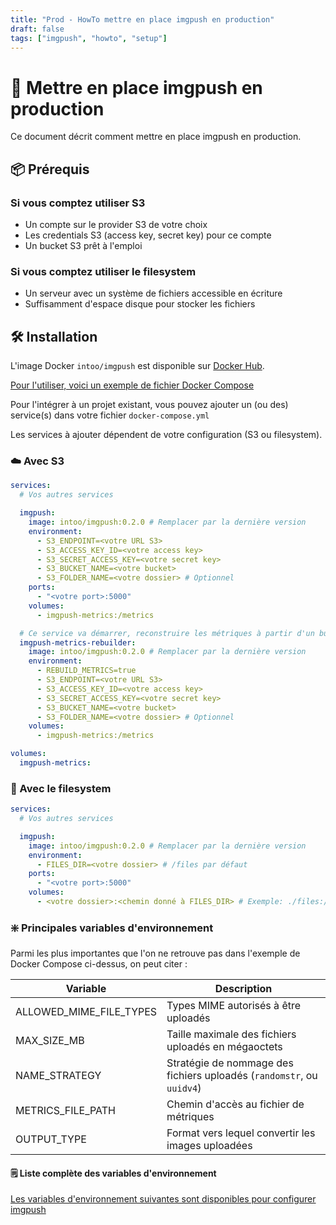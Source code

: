 ```yaml
---
title: "Prod - HowTo mettre en place imgpush en production"
draft: false
tags: ["imgpush", "howto", "setup"]
---
```


# 🚀 Mettre en place imgpush en production

Ce document décrit comment mettre en place imgpush en production.

## 📦 Prérequis

### Si vous comptez utiliser S3

- Un compte sur le provider S3 de votre choix
- Les credentials S3 (access key, secret key) pour ce compte
- Un bucket S3 prêt à l'emploi

### Si vous comptez utiliser le filesystem

- Un serveur avec un système de fichiers accessible en écriture
- Suffisamment d'espace disque pour stocker les fichiers

## 🛠 Installation

L'image Docker `intoo/imgpush` est disponible sur [Docker Hub](https://hub.docker.com/r/intoo/imgpush).

[Pour l'utiliser, voici un exemple de fichier Docker Compose](../docker-compose.yml)

Pour l'intégrer à un projet existant, vous pouvez ajouter un (ou des) service(s) dans votre fichier `docker-compose.yml`

Les services à ajouter dépendent de votre configuration (S3 ou filesystem).

### ☁️ Avec S3

```yaml
services:
  # Vos autres services

  imgpush:
    image: intoo/imgpush:0.2.0 # Remplacer par la dernière version
    environment:
      - S3_ENDPOINT=<votre URL S3>
      - S3_ACCESS_KEY_ID=<votre access key>
      - S3_SECRET_ACCESS_KEY=<votre secret key>
      - S3_BUCKET_NAME=<votre bucket>
      - S3_FOLDER_NAME=<votre dossier> # Optionnel
    ports:
      - "<votre port>:5000"
    volumes:
      - imgpush-metrics:/metrics

  # Ce service va démarrer, reconstruire les métriques à partir d'un bucket S3, les stocker dans un fichier dans le volume imgpush-metrics, puis s'arrêter
  imgpush-metrics-rebuilder:
    image: intoo/imgpush:0.2.0 # Remplacer par la dernière version
    environment:
      - REBUILD_METRICS=true
      - S3_ENDPOINT=<votre URL S3>
      - S3_ACCESS_KEY_ID=<votre access key>
      - S3_SECRET_ACCESS_KEY=<votre secret key>
      - S3_BUCKET_NAME=<votre bucket>
      - S3_FOLDER_NAME=<votre dossier> # Optionnel
    volumes:
      - imgpush-metrics:/metrics

volumes:
  imgpush-metrics:
```

### 📁 Avec le filesystem

```yaml
services:
  # Vos autres services

  imgpush:
    image: intoo/imgpush:0.2.0 # Remplacer par la dernière version
    environment:
      - FILES_DIR=<votre dossier> # /files par défaut
    ports:
      - "<votre port>:5000"
    volumes:
      - <votre dossier>:<chemin donné à FILES_DIR> # Exemple: ./files:/files
```

### ❇️ Principales variables d'environnement

Parmi les plus importantes que l'on ne retrouve pas dans l'exemple de Docker Compose ci-dessus, on peut citer :

| Variable                | Description                                                           |
| ----------------------- | --------------------------------------------------------------------- |
| ALLOWED_MIME_FILE_TYPES | Types MIME autorisés à être uploadés                                  |
| MAX_SIZE_MB             | Taille maximale des fichiers uploadés en mégaoctets                   |
| NAME_STRATEGY           | Stratégie de nommage des fichiers uploadés (`randomstr`, ou `uuidv4`) |
| METRICS_FILE_PATH       | Chemin d'accès au fichier de métriques                                |
| OUTPUT_TYPE             | Format vers lequel convertir les images uploadées                     |

#### 🗒️ Liste complète des variables d'environnement

[Les variables d'environnement suivantes sont disponibles pour configurer imgpush](../README.md#configuration)
